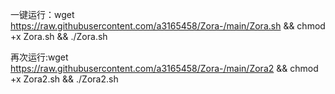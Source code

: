 一键运行：wget https://raw.githubusercontent.com/a3165458/Zora-/main/Zora.sh && chmod +x Zora.sh && ./Zora.sh

再次运行:wget https://raw.githubusercontent.com/a3165458/Zora-/main/Zora2 && chmod +x Zora2.sh && ./Zora2.sh
